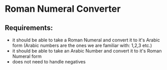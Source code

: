 # Roman Numeral Converter

## Requirements:
- it should be able to take a Roman Numeral and convert it to it's Arabic form (Arabic numbers are the ones we are familiar with: 1,2,3 etc.)
- it should be able to take an Arabic Number and convert it to it's Roman Numeral form
- does not need to handle negatives